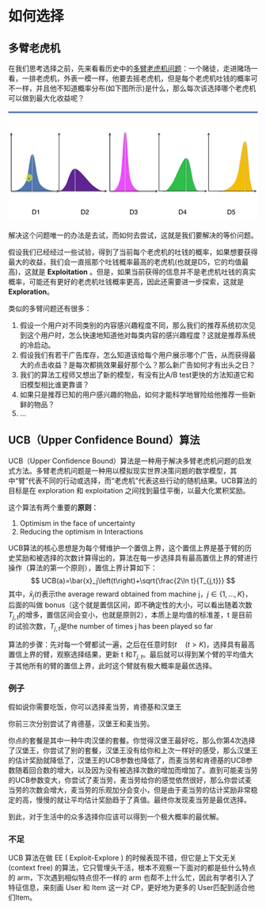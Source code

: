 # 如何选择

## 多臂老虎机

在我们思考选择之前，先来看看历史中的[多臂老虎机问题](https://en.wikipedia.org/wiki/Multi-armed_bandit)：一个赌徒，走进赌场一看，一排老虎机，外表一模一样，他要去摇老虎机，但是每个老虎机吐钱的概率可不一样，并且他不知道概率分布(如下图所示)是什么，那么每次该选择哪个老虎机可以做到最大化收益呢？

![img](./images/1460000018871673.jpg)

解决这个问题唯一的办法是去试，而如何去尝试，这就是我们要解决的等价问题。

假设我们已经经过一些试验，得到了当前每个老虎机的吐钱的概率，如果想要获得最大的收益，我们会一直摇那个吐钱概率最高的老虎机(也就是D5，它的均值最高)，这就是 **Exploitation** 。但是，如果当前获得的信息并不是老虎机吐钱的真实概率，可能还有更好的老虎机吐钱概率更高，因此还需要进一步探索，这就是 **Exploration**。

类似的多臂问题还有很多：

1. 假设一个用户对不同类别的内容感兴趣程度不同，那么我们的推荐系统初次见到这个用户时，怎么快速地知道他对每类内容的感兴趣程度？这就是推荐系统的冷启动。
2. 假设我们有若干广告库存，怎么知道该给每个用户展示哪个广告，从而获得最大的点击收益？是每次都挑效果最好那个么？那么新广告如何才有出头之日？
3. 我们的算法工程师又想出了新的模型，有没有比A/B test更快的方法知道它和旧模型相比谁更靠谱？
4. 如果只是推荐已知的用户感兴趣的物品，如何才能科学地冒险给他推荐一些新鲜的物品？
5. ...



## UCB（Upper Confidence Bound）算法

UCB（Upper Confidence Bound）算法是一种用于解决多臂老虎机问题的启发式方法。多臂老虎机问题是一种用以模拟现实世界决策问题的数学模型，其中“臂”代表不同的行动或选择，而“老虎机”代表这些行动的随机结果。UCB算法的目标是在 exploration 和 exploitation 之间找到最佳平衡，以最大化累积奖励。

这个算法有两个重要的**原则**：

1. Optimism in the face of uncertainty
2. Reducing the optimism in Interactions

UCB算法的核心思想是为每个臂维护一个置信上界，这个置信上界是基于臂的历史奖励和被选择的次数计算得出的，算法在每一步选择具有最高置信上界的臂进行操作（算法的第一个原则），置信上界计算如下：
$$
UCB(a)=\bar{x}_j\left(t\right)+\sqrt{\frac{2\ln t}{T_{j,t}}}
$$
其中，$\bar{x}_j\left(t\right)$表示the average reward obtained from machine j，$j\in\{1,\ldots,K\}$，后面的叫做 bonus（这个就是置信区间，即不确定性的大小，可以看出随着次数$T_{j,t}$的增多，置信区间会变小，也就是原则2），本质上是均值的标准差，t 是目前的试验次数，$T_{j,t}$是the number of times j has been played so far

算法的步骤：先对每一个臂都试一遍，之后在任意时刻$t\quad(t>K)$，选择具有最高置信上界的臂，观察选择结果，更新 t 和$T_{j,t}$。最后就可以得到某个臂的平均值大于其他所有的臂的置信上界，此时这个臂就有极大概率是最优选择。

### 例子

假如说你需要吃饭，你可以选择麦当劳，肯德基和汉堡王

你前三次分别尝试了肯德基，汉堡王和麦当劳。

你点的套餐是其中一种牛肉汉堡的套餐。你觉得汉堡王最好吃，那么你第4次选择了汉堡王，你尝试了别的套餐，汉堡王没有给你和上次一样好的感受，那么汉堡王的估计奖励就降低了，汉堡王的UCB参数也降低了，而麦当劳和肯德基的UCB参数随着回合数的增大，以及因为没有被选择次数的增加而增加了。直到可能麦当劳的UCB参数变大，你尝试了麦当劳，麦当劳给你的感觉依然很好，那么你尝试麦当劳的次数会增大，麦当劳的乐观加分会变小，但是由于麦当劳的估计奖励非常稳定的高，慢慢的就让平均估计奖励趋于了真值。最终你发现麦当劳是最优选择。

到此，对于生活中的众多选择你应该可以得到一个极大概率的最优解。

### 不足

UCB 算法在做 EE ( Exploit-Explore ) 的时候表现不错，但它是上下文无关 (context free) 的算法，它只管埋头干活，根本不观察一下面对的都是些什么特点的 arm，下次遇到相似特点但不一样的 arm 也帮不上什么忙，因此有学者引入了特征信息，来刻画 User 和 Item 这一对 CP，更好地为更多的 User匹配到适合他们Item。